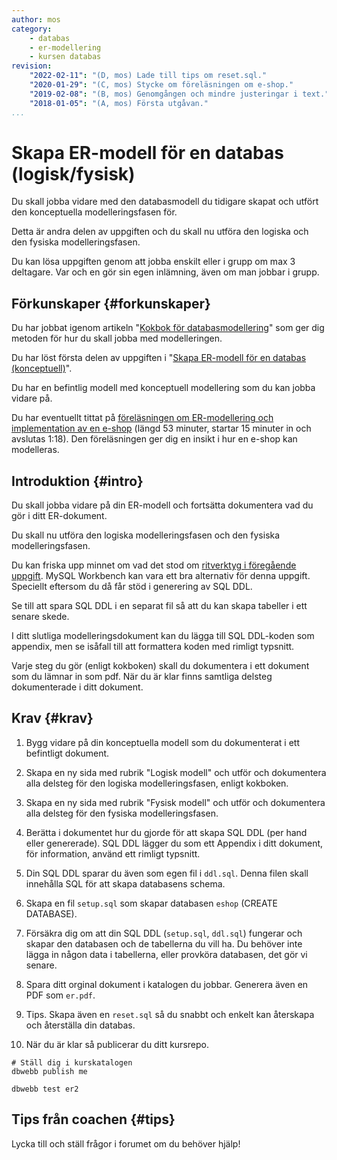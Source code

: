 ```yaml
---
author: mos
category:
    - databas
    - er-modellering
    - kursen databas
revision:
    "2022-02-11": "(D, mos) Lade till tips om reset.sql."
    "2020-01-29": "(C, mos) Stycke om föreläsningen om e-shop."
    "2019-02-08": "(B, mos) Genomgången och mindre justeringar i text."
    "2018-01-05": "(A, mos) Första utgåvan."
...
```

Skapa ER-modell för en databas (logisk/fysisk)
==================================

Du skall jobba vidare med den databasmodell du tidigare skapat och utfört den konceptuella modelleringsfasen för.

Detta är andra delen av uppgiften och du skall nu utföra den logiska och den fysiska modelleringsfasen.

Du kan lösa uppgiften genom att jobba enskilt eller i grupp om max 3 deltagare. Var och en gör sin egen inlämning, även om man jobbar i grupp.

<!--more-->



Förkunskaper {#forkunskaper}
-----------------------

Du har jobbat igenom artikeln "[Kokbok för databasmodellering](kunskap/kokbok-for-databasmodellering)" som ger dig metoden för hur du skall jobba med modelleringen.

Du har löst första delen av uppgiften i "[Skapa ER-modell för en databas (konceptuell)](uppgift/skapa-er-modell-for-en-databas-konceptuell)".

Du har en befintlig modell med konceptuell modellering som du kan jobba vidare på.

Du har eventuellt tittat på [föreläsningen om ER-modellering och implementation av en e-shop](https://youtu.be/fqC_VQh_E74?start=886&end=4065) (längd 53 minuter, startar 15 minuter in och avslutas 1:18). Den föreläsningen ger dig en insikt i hur en e-shop kan modelleras.



Introduktion {#intro}
-----------------------

Du skall jobba vidare på din ER-modell och fortsätta dokumentera vad du gör i ditt ER-dokument.

Du skall nu utföra den logiska modelleringsfasen och den fysiska modelleringsfasen.

Du kan friska upp minnet om vad det stod om [ritverktyg i föregående uppgift](uppgift/skapa-er-modell-for-en-databas-konceptuell#ritverktyg). MySQL Workbench kan vara ett bra alternativ för denna uppgift. Speciellt eftersom du då får stöd i generering av SQL DDL.

Se till att spara SQL DDL i en separat fil så att du kan skapa tabeller i ett senare skede.

I ditt slutliga modelleringsdokument kan du lägga till SQL DDL-koden som appendix, men se isåfall till att formattera koden med rimligt typsnitt.

Varje steg du gör (enligt kokboken) skall du dokumentera i ett dokument som du lämnar in som pdf. När du är klar finns samtliga delsteg dokumenterade i ditt dokument.



Krav {#krav}
-----------------------

1. Bygg vidare på din konceptuella modell som du dokumenterat i ett befintligt dokument.

1. Skapa en ny sida med rubrik "Logisk modell" och utför och dokumentera alla delsteg för den logiska modelleringsfasen, enligt kokboken.

1. Skapa en ny sida med rubrik "Fysisk modell" och utför och dokumentera alla delsteg för den fysiska modelleringsfasen.

1. Berätta i dokumentet hur du gjorde för att skapa SQL DDL (per hand eller genererade). SQL DDL lägger du som ett Appendix i ditt dokument, för information, använd ett rimligt typsnitt.

1. Din SQL DDL sparar du även som egen fil i `ddl.sql`. Denna filen skall innehålla SQL för att skapa databasens schema.

1. Skapa en fil `setup.sql` som skapar databasen `eshop` (CREATE DATABASE).

1. Försäkra dig om att din SQL DDL (`setup.sql`, `ddl.sql`) fungerar och skapar den databasen och de tabellerna du vill ha. Du behöver inte lägga in någon data i tabellerna, eller provköra databasen, det gör vi senare.

1. Spara ditt orginal dokument i katalogen du jobbar. Generera även en PDF som `er.pdf`.

1. Tips. Skapa även en `reset.sql` så du snabbt och enkelt kan återskapa och återställa din databas.

1. När du är klar så publicerar du ditt kursrepo.

```text
# Ställ dig i kurskatalogen
dbwebb publish me

dbwebb test er2
```



Tips från coachen {#tips}
-----------------------

Lycka till och ställ frågor i forumet om du behöver hjälp!
